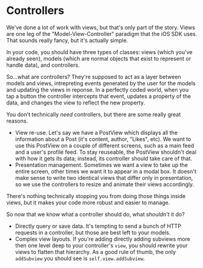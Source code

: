 # Controllers

We've done a lot of work with views, but that's only part of the story. Views are one leg of the "Model-View-Controller" paradigm that the iOS SDK uses. That sounds really fancy, but it's actually simple.

In your code, you should have three types of classes: views (which you've already seen), models (which are normal objects that exist to represent or handle data), and controllers.

So...what are controllers? They're supposed to act as a layer between models and views, intrepreting events generated by the user for the models and updating the views in reponse. In a perfectly coded world, when you tap a button the controller intercepts that event, updates a property of the data, and changes the view to reflect the new property. 

You don't technically *need* controllers, but there are some really great reasons.

- View re-use. Let's say we have a PostView which displays all the information about a Post (it's content, author, "Likes", etc). We want to use this PostView on a couple of different screens, such as a main feed and a user's profile feed. To stay reuseable, the PostView shouldn't deal with how it gets its data; instead, its controller should take care of that.
- Presentation management. Sometimes we want a view to take up the entire screen, other times we want it to appear in a modal box. It doesn't make sense to write two identical views that differ only in presentation, so we use the controllers to resize and animate their views accordingly.


There's nothing technically stopping you from doing those things inside views, but it makes your code more robust and easier to manage.

So now that we know what a controller should do, what *shouldn't* it do?

- Directly query or save data. It's tempting to send a bunch of HTTP requests in a controller, but those are best left to your models.
- Complex view layouts. If you're adding directly adding subviews more then one level deep to your controller's `view`, you should rewrite your views to flatten that hierarchy. As a good rule of thumb, the only `addSubview` you should see is `self.view.addSubview`.

